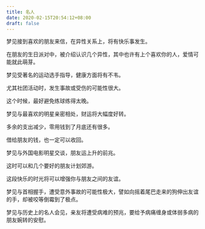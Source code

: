 ```yaml
---
title: 名人
date: 2020-02-15T20:54:12+08:00
draft: false
---
```


梦见接到喜欢的朋友来信，在异性关系上，将有快乐事发生。

在朋友的生日派对中，被介绍认识几个异性，其中也许有上个喜欢你的人，爱情可能就此萌芽。



梦见受著名的运动选手指导，健康方面将有不韦。

尤其社团活动时，发生事故或受伤的可能性很大。

 这个时候，最好避免练球练得太晚。



梦见与最喜欢的明星亲密相处，财运将大幅度好转。

多余的支出减少，零用钱到了月底还有很多。

借给朋友的钱，也一定可以收回。



梦见与外国电影明星交谈，朋友运上升的前兆。

这时可以和几个要好的朋友计划郊游。

这段快乐的时光将可以增强你与朋友之间的友谊。



梦见与首相握手，遭受意外事故的可能性极大，譬如向摇着尾巴走来的狗伸出友谊的手，却被咬等倒霉到了极点。



梦见与历史上的名人会见，亲友将遭受病难的预兆，要给予病痛缠身或体弱多病的朋友婉转的安慰。

